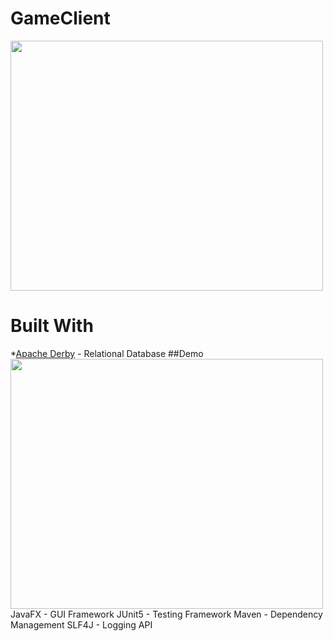 # GameClient
[<img src="readmeFiles/program.gif" width="500" height="400">](readmeFiles/home.mp4)

# Built With

*[Apache Derby](https://db.apache.org/derby/) - Relational Database
##Demo
<img src="readmeFiles/derby.gif" width="500" height="400">
JavaFX - GUI Framework
JUnit5 - Testing Framework
Maven - Dependency Management
SLF4J - Logging API
